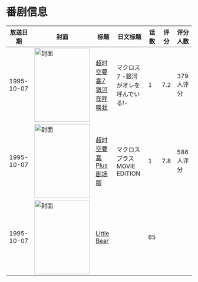 # 番剧信息

|放送日期|封面|标题|日文标题|话数|评分|评分人数|
|---|---|---|---|---|---|---|
|1995-10-07|<img src="https://lain.bgm.tv/pic/cover/c/45/c1/3174_lbAvL.jpg" alt="封面" style="width:150px;height:200px;object-fit:cover;">|[超时空要塞7 银河在呼唤我](https://bangumi.tv/subject/3174)|マクロス7 -銀河がオレを呼んでいる!-|1|7.2|379人评分|
|1995-10-07|<img src="https://lain.bgm.tv/pic/cover/c/36/9a/38256_j9J0z.jpg" alt="封面" style="width:150px;height:200px;object-fit:cover;">|[超时空要塞Plus 剧场版](https://bangumi.tv/subject/38256)|マクロスプラス MOVIE EDITION|1|7.8|586人评分|
|1995-10-07|<img src="https://lain.bgm.tv/pic/cover/c/04/fc/462207_CM4SE.jpg" alt="封面" style="width:150px;height:200px;object-fit:cover;">|[Little Bear](https://bangumi.tv/subject/462207)||65|||
